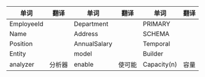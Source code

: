 | 单词       | 翻译   | 单词         | 翻译   | 单词        | 翻译 |
| ---------- | ------ | ------------ | ------ | ----------- | ---- |
| EmployeeId |        | Department   |        | PRIMARY     |      |
| Name       |        | Address      |        | SCHEMA      |      |
| Position   |        | AnnualSalary |        | Temporal    |      |
| Entity     |        | model        |        | Builder     |      |
| analyzer   | 分析器 | enable       | 使可能 | Capacity(n) | 容量 |




